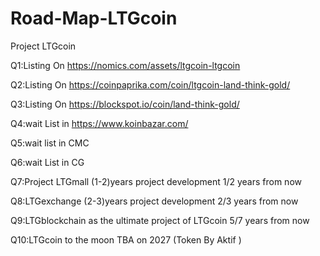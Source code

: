 # Road-Map-LTGcoin
Project LTGcoin

Q1:Listing On https://nomics.com/assets/ltgcoin-ltgcoin

Q2:Listing On https://coinpaprika.com/coin/ltgcoin-land-think-gold/

Q3:Listing On https://blockspot.io/coin/land-think-gold/

Q4:wait List in https://www.koinbazar.com/

Q5:wait list in CMC

Q6:wait List in CG

Q7:Project LTGmall (1-2)years   project development 1/2  years from now

Q8:LTGexchange (2-3)years  project development 2/3  years from now

Q9:LTGblockchain as the ultimate project of LTGcoin 5/7  years from now

Q10:LTGcoin to the moon TBA on 2027 (Token By Aktif )
